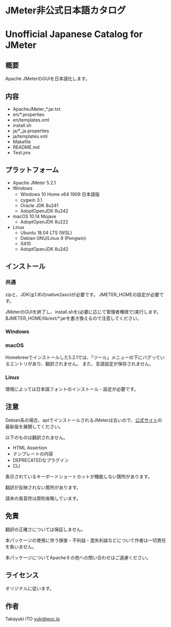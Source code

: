 ﻿# JMeter非公式日本語カタログ
# Unofficial Japanese Catalog for JMeter

## 概要

Apache JMeterのGUIを日本語化します。

## 内容

- ApacheJMeter_*.jar.txt
- en/*.properties
- en/templates.xml
- install.sh
- ja/*_ja.properties
- ja/templates.xml
- Makefile
- README.md
- Test.jmx

## プラットフォーム

- Apache JMeter 5.2.1
- Windows
	- Windows 10 Home x64 1909 日本語版
	- cygwin 3.1
	- Oracle JDK 8u241
	- AdoptOpenJDK 8u242
- macOS 10.14 Mojave
	- AdoptOpenJDK 8u222
- Linux
	- Ubuntu 18.04 LTS (WSL)
	- Debian GNU/Linux 9 (Pengwin)
	- X410
	- AdoptOpenJDK 8u242

## インストール

### 共通

zipと、JDK(≦1.8)のnative2asciiが必要です。
JMETER_HOMEの設定が必要です。

JMeterのGUIを終了し、install.shを(必要に応じて管理者権限で)実行します。
$JMETER_HOME/lib/ext/*.jarを書き換えるので注意してください。

### Windows

### macOS

Homebrewでインストールした5.2.1では、「ツール」メニューの下にバグっているエントリがあり、翻訳されません。
また、言語設定が保存されません。

### Linux

環境によっては日本語フォントのインストール・設定が必要です。

## 注意

Debian系の場合、aptでインストールされるJMeterは古いので、[公式サイト](https://jmeter.apache.org/download_jmeter.cgi)の最新版を展開してください。

以下のものは翻訳されません。

- HTML Assertion
- テンプレートの内容
- DEPRECATEDなプラグイン
- CLI

表示されているキーボードショートカットが機能しない箇所があります。

翻訳が反映されない箇所があります。

語末の長音符は原則省略しています。

## 免責

翻訳の正確さについては保証しません。

本パッケージの使用に伴う損害・不利益・逸失利益などについて作者は一切責任を負いません。

本パッケージについてApacheその他への問い合わせはご遠慮ください。

## ライセンス

オリジナルに従います。

## 作者

Takayuki ITO <yuki@euc.jp>

